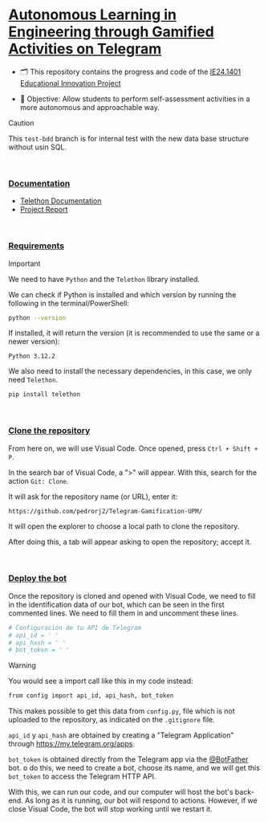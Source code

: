 <h1><ins>Autonomous Learning in Engineering through Gamified Activities on Telegram</ins></h1>

- 🗂️ This repository contains the progress and code of the [IE24.1401 Educational Innovation Project](https://innovacioneducativa.upm.es/proyectos-ie/informacion?anyo=2023-2024&id=1160)

- 🎯 Objective: Allow students to perform self-assessment activities in a more autonomous and approachable way.

> [!CAUTION]
> This `test-bdd` branch is for internal test with the new data base structure without usin SQL.

<br>

### <ins>Documentation</ins>

 - [Telethon Documentation](https://docs.telethon.dev/en/stable/)
 - [Project Report](https://www.overleaf.com/read/nvbqkrzspbjp#ad7e05)

<br>

### <ins>Requirements</ins>

> [!IMPORTANT]
> We need to have `Python` and the `Telethon` library installed.

We can check if Python is installed and which version by running the following in the terminal/PowerShell:

```bash
python --version
```

If installed, it will return the version (it is recommended to use the same or a newer version):

 `Python 3.12.2`

We also need to install the necessary dependencies, in this case, we only need `Telethon`.
```bash
pip install telethon
```

<br>

### <ins>Clone the repository</ins>

From here on, we will use Visual Code. Once opened, press `Ctrl + Shift + P`.

In the search bar of Visual Code, a ">" will appear. With this, search for the action `Git: Clone`.

It will ask for the repository name (or URL), enter it:

```bash
https://github.com/pedrorj2/Telegram-Gamification-UPM/
```

It will open the explorer to choose a local path to clone the repository.

After doing this, a tab will appear asking to open the repository; accept it.

<br>

### <ins>Deploy the bot</ins>

Once the repository is cloned and opened with Visual Code, we need to fill in the identification data of our bot, which can be seen in the first commented lines. We need to fill them in and uncomment these lines.

```bash
# Configuración de tu API de Telegram
# api_id = ' '
# api_hash = ' '
# bot_token = ' '
```

> [!WARNING]
> You would see a import call like this in my code instead:
> 
> ```bash
> from config import api_id, api_hash, bot_token
> ```
> This makes possible to get this data from `config.py`, file which is not uploaded to the repository, as indicated on the `.gitignore` file.


`api_id` y `api_hash` are obtained by creating a "Telegram Application" through https://my.telegram.org/apps.

`bot_token` is obtained directly from the Telegram app via the [@BotFather](https://t.me/BotFather) bot.
o do this, we need to create a bot, choose its name, and we will get this `bot_token` to access the Telegram HTTP API.

With this, we can run our code, and our computer will host the bot's back-end. As long as it is running, our bot will respond to actions. However, if we close Visual Code, the bot will stop working until we restart it.

